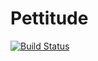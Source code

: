 # Pettitude

[![Build Status](https://travis-ci.com/papay0/Pettitude.svg?token=3arWsr3xydR2Acvx4dZe&branch=master)](https://travis-ci.com/papay0/Pettitude)
